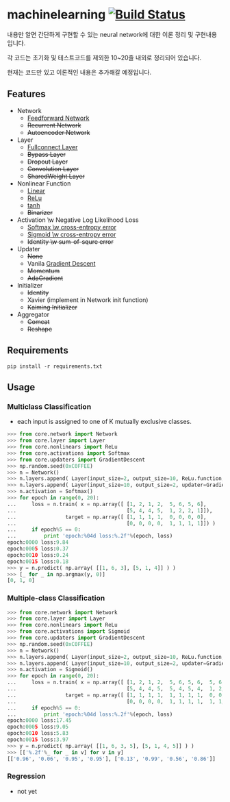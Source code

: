 # machinelearning [![Build Status](https://travis-ci.org/wbaek/machinelearning.svg?branch=master)](https://travis-ci.org/wbaek/machinelearning)

내용만 알면 간단하게 구현할 수 있는 neural network에 대한 이론 정리 및 구현내용 입니다.

각 코드는 초기화 및 테스트코드를 제외한 10~20줄 내외로 정리되어 있습니다.

현재는 코드만 있고 이론적인 내용은 추가해갈 예정입니다.


## Features
* Network
  * [Feedforward Network](https://github.com/wbaek/machinelearning/blob/master/core/network.py)
  * ~~Recurrent Network~~
  * ~~Autoencoder Network~~
* Layer
  * [Fullconnect Layer](https://github.com/wbaek/machinelearning/blob/master/core/layer.py)
  * ~~Bypass Layer~~
  * ~~Dropout Layer~~
  * ~~Convolution Layer~~
  * ~~SharedWeight Layer~~
* Nonlinear Function
  * [Linear](https://github.com/wbaek/machinelearning/blob/master/core/nonlinears/linear.py)
  * [ReLu](https://github.com/wbaek/machinelearning/blob/master/core/nonlinears/relu.py)
  * [tanh](https://github.com/wbaek/machinelearning/blob/master/core/nonlinears/tanh.py)
  * ~~Binarizer~~
* Activation \w Negative Log Likelihood Loss
  * [Softmax \w cross-entropy error](https://github.com/wbaek/machinelearning/blob/master/core/activations/softmax.py)
  * [Sigmoid \w cross-entropy error](https://github.com/wbaek/machinelearning/blob/master/core/activations/sigmoid.py)
  * ~~Identity \w sum-of-squre error~~
* Updater
  * ~~None~~
  * Vanila [Gradient Descent](https://github.com/wbaek/machinelearning/blob/master/core/updaters/gradient_descent.py)
  * ~~Momentum~~
  * ~~AdaGradient~~
* Initializer
  * ~~Identity~~
  * Xavier (implement in Network init function)
  * ~~Kaiming Initializer~~
* Aggregator
  * ~~Comcat~~
  * ~~Reshape~~

## Requirements
```
pip install -r requirements.txt
```


## Usage
### Multiclass Classification
* each input is assigned to one of K mutually exclusive classes.
```python
>>> from core.network import Network
>>> from core.layer import Layer
>>> from core.nonlinears import ReLu
>>> from core.activations import Softmax
>>> from core.updaters import GradientDescent
>>> np.random.seed(0xC0FFEE)
>>> n = Network()
>>> n.layers.append( Layer(input_size=2, output_size=10, ReLu.function, ReLu.derivative, updater=GradientDescent(learning_rate=0.01)) )
>>> n.layers.append( Layer(input_size=10, output_size=2, updater=GradientDescent(learning_rate=0.01)) )
>>> n.activation = Softmax()
>>> for epoch in range(0, 20):
...     loss = n.train( x = np.array([ [1, 2, 1, 2,  5, 6, 5, 6],
...                                    [5, 4, 4, 5,  1, 2, 2, 1]]),
...                target = np.array([ [1, 1, 1, 1,  0, 0, 0, 0],
...                                    [0, 0, 0, 0,  1, 1, 1, 1]]) )
...     if epoch%5 == 0:
...         print 'epoch:%04d loss:%.2f'%(epoch, loss)
epoch:0000 loss:9.84
epoch:0005 loss:0.37
epoch:0010 loss:0.24
epoch:0015 loss:0.18
>>> y = n.predict( np.array( [[1, 6, 3], [5, 1, 4]] ) )
>>> [_ for _ in np.argmax(y, 0)]
[0, 1, 0]
```


### Multiple-class Classification
```python
>>> from core.network import Network
>>> from core.layer import Layer
>>> from core.nonlinears import ReLu
>>> from core.activations import Sigmoid
>>> from core.updaters import GradientDescent
>>> np.random.seed(0xC0FFEE)
>>> n = Network()
>>> n.layers.append( Layer(input_size=2, output_size=10, ReLu.function, ReLu.derivative, updater=GradientDescent(learning_rate=0.01)) )
>>> n.layers.append( Layer(input_size=10, output_size=2, updater=GradientDescent(learning_rate=0.01)) )
>>> n.activation = Sigmoid()
>>> for epoch in range(0, 20):
...     loss = n.train( x = np.array([ [1, 2, 1, 2,  5, 6, 5, 6,  5, 6, 5, 6],
...                                    [5, 4, 4, 5,  5, 4, 5, 4,  1, 2, 2, 1]]),
...                target = np.array([ [1, 1, 1, 1,  1, 1, 1, 1,  0, 0, 0, 0],
...                                    [0, 0, 0, 0,  1, 1, 1, 1,  1, 1, 1, 1]]) )
...     if epoch%5 == 0:
...         print 'epoch:%04d loss:%.2f'%(epoch, loss)
epoch:0000 loss:17.45
epoch:0005 loss:9.05
epoch:0010 loss:5.83
epoch:0015 loss:3.97
>>> y = n.predict( np.array( [[1, 6, 3, 5], [5, 1, 4, 5]] ) )
>>> [['%.2f'%_ for _ in v] for v in y]
[['0.96', '0.06', '0.95', '0.95'], ['0.13', '0.99', '0.56', '0.86']]
```



### Regression
* not yet


